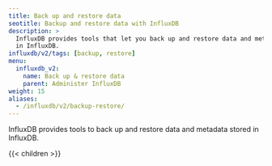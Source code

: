 ```yaml
---
title: Back up and restore data
seotitle: Backup and restore data with InfluxDB
description: >
  InfluxDB provides tools that let you back up and restore data and metadata stored
  in InfluxDB.
influxdb/v2/tags: [backup, restore]
menu:
  influxdb_v2:
    name: Back up & restore data
    parent: Administer InfluxDB
weight: 15
aliases:
  - /influxdb/v2/backup-restore/
---
```


InfluxDB provides tools to back up and restore data and metadata stored in InfluxDB.

{{< children >}}
